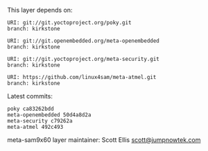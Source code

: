 This layer depends on:

    URI: git://git.yoctoproject.org/poky.git
    branch: kirkstone

    URI: git://git.openembedded.org/meta-openembedded
    branch: kirkstone

    URI: git://git.yoctoproject.org/meta-security.git
    branch: kirkstone

    URI: https://github.com/linux4sam/meta-atmel.git
    branch: kirkstone

Latest commits:

    poky ca83262bdd
    meta-openembedded 50d4a8d2a
    meta-security c79262a
    meta-atmel 492c493

meta-sam9x60 layer maintainer: Scott Ellis <scott@jumpnowtek.com>
